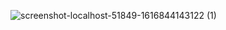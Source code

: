 ![screenshot-localhost-51849-1616844143122 (1)](https://user-images.githubusercontent.com/80150887/112719905-a4815c80-8eb8-11eb-8021-d19ac388a27f.png)
